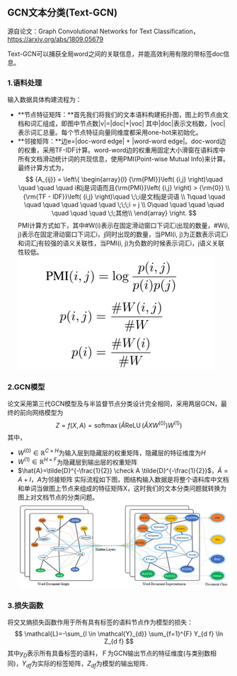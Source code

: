 ##  GCN文本分类(Text-GCN)
源自论文：Graph Convolutional Networks for Text Classification，https://arxiv.org/abs/1809.05679

Text-GCN可以捕获全局word之间的关联信息，并能高效利用有限的带标签doc信息。
### 1.语料处理
输入数据具体构建流程为：
* **节点特征矩阵：**首先我们将我们的文本语料构建拓扑图，图上的节点由文档和词汇组成，即图中节点数|v|=|doc|+|voc| 其中|doc|表示文档数，|voc|表示词汇总量。每个节点特征向量同维度都采用one-hot来初始化。
* **邻接矩阵：**边e=|doc-word edge| + |word-word edge|。doc-word边的权重，采用TF-IDF计算。word-word边的权重用固定大小滑窗在语料库中所有文档滑动统计词的共现信息，使用PMI(Point-wise Mutual Info)来计算。最终计算方式为，
$$
{A_{ij}} = \left\{ \begin{array}{l}
 {\rm{PMI}}\left( {i,j} \right)\quad \quad \quad \quad i和j是词语而且{\rm{PMI}}\left( {i,j} \right) > {\rm{0}} \\ 
 {\rm{TF - IDF}}\left( {i,j} \right)\quad \;\;i是文档j是词语 \\ 
 1\quad \quad \quad \quad \quad \quad \quad \;\;\;i = j \\ 
 0\quad \quad \quad \quad \quad \quad  \quad \;\;其他\\ 
 \end{array} \right.
$$
   PMI计算方式如下，其中#W(i)表示在固定滑动窗口下词汇i出现的数量，#W(i, j)表示在固定滑动窗口下词汇i，j同时出现的数量，当PMI(i, j)为正数表示词汇i和词汇j有较强的语义关联性，当PMI(i, j)为负数的时候表示词汇i，j语义关联性较低。
![](./img/22.jpg)

### 2.GCN模型
论文采用第三代GCN模型及与半监督节点分类设计完全相同，采用两层GCN，最终的前向网络模型为
$$
Z=f(X, A)=\operatorname{softmax}\left(\hat{A} \operatorname{ReLU}\left(\hat{A} X W^{(0)}\right) W^{(1)}\right)
$$
其中，
* $W^{(0)} \in \mathbb{R}^{C \times H}$为输入层到隐藏层的权重矩阵，隐藏层的特征维度为$H$
* $W^{(1)} \in \mathbb{R}^{H \times F}$为隐藏层到输出层的权重矩阵
* $\hat{A}=\tilde{D}^{-\frac{1}{2}} \check A \tilde{D}^{-\frac{1}{2}}$，$\check A=A+I$，$A$为邻接矩阵
实际流程如下图，图结构输入数据是将整个语料库中文档和单词当做图上节点来组成的特征矩阵X，这时我们的文本分类问题就转换为图上对文档节点的分类问题。
![](./img/21.png)

### 3.损失函数
将交叉熵损失函数作用于所有具有标签的语料节点作为模型的损失：
$$
\mathcal{L}=-\sum_{l \in \mathcal{Y}_{d}} \sum_{f=1}^{F} Y_{d f} \ln Z_{d f}
$$
其中$y_D$表示所有具备标签的语料，Ｆ为GCN输出节点的特征维度(与类别数相同)，$Y_{df}$为实际的标签矩阵，$Z_{df}$为模型的输出矩阵．



